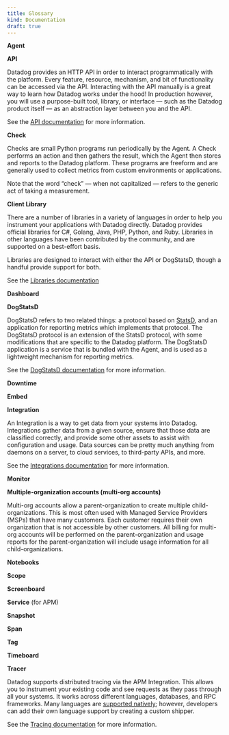 ```yaml
---
title: Glossary
kind: Documentation
draft: true
---
```


**Agent**

**API**

Datadog provides an HTTP API in order to interact programmatically with the platform. Every feature, resource, mechanism, and bit of functionality can be accessed via the API. Interacting with the API manually is a great way to learn how Datadog works under the hood! In production however, you will use a purpose-built tool, library, or interface — such as the Datadog product itself — as an abstraction layer between you and the API.

See the [API documentation][1] for more information.

**Check**

Checks are small Python programs run periodically by the Agent. A Check performs an action and then gathers the result, which the Agent then stores and reports to the Datadog platform. These programs are freeform and are generally used to collect metrics from custom environments or applications.

Note that the word “check” — when not capitalized — refers to the generic act of taking a measurement.

**Client Library**

There are a number of libraries in a variety of languages in order to help you instrument your applications with Datadog directly. Datadog provides official libraries for C#, Golang, Java, PHP, Python, and Ruby. Libraries in other languages have been contributed by the community, and are supported on a best-effort basis.

Libraries are designed to interact with either the API or DogStatsD, though a handful provide support for both.

See the [Libraries documentation][2]

**Dashboard**

**DogStatsD**

DogStatsD refers to two related things: a protocol based on [StatsD][3], and an application for reporting metrics which implements that protocol. The DogStatsD protocol is an extension of the StatsD protocol, with some modifications that are specific to the Datadog platform. The DogStatsD application is a service that is bundled with the Agent, and is used as a lightweight mechanism for reporting metrics.

See the [DogStatsD documentation][4] for more information.

**Downtime**

**Embed**

**Integration**

An Integration is a way to get data from your systems into Datadog. Integrations gather data from a given source, ensure that those data are classified correctly, and provide some other assets to assist with configuration and usage. Data sources can be pretty much anything from daemons on a server, to cloud services, to third-party APIs, and more.

See the [Integrations documentation][5] for more information.

**Monitor**

**Multiple-organization accounts (multi-org accounts)**

Multi-org accounts allow a parent-organization to create multiple child-organizations. This is most often used with Managed Service Providers (MSPs) that have many customers. Each customer requires their own organization that is not accessible by other customers. All billing for multi-org accounts will be performed on the parent-organization and usage reports for the parent-organization will include usage information for all child-organizations.

**Notebooks**

**Scope**

**Screenboard**

**Service** (for APM)

**Snapshot**

**Span**

**Tag**

**Timeboard**

**Tracer**

Datadog supports distributed tracing via the APM Integration. This allows you to instrument your existing code and see requests as they pass through all your systems. It works across different languages, databases, and RPC frameworks. Many languages are [supported natively][6]; however, developers can add their own language support by creating a custom shipper.

See the [Tracing documentation][7] for more information.

[1]: https://docs.datadoghq.com/api/
[2]: https://docs.datadoghq.com/developers/libraries/
[3]: https://www.datadoghq.com/blog/statsd/
[4]: https://docs.datadoghq.com/developers/dogstatsd/
[5]: https://docs.datadoghq.com/developers/integrations/
[6]: https://docs.datadoghq.com/developers/libraries/#apm-tracing-client-libraries
[7]: https://docs.datadoghq.com/tracing/
